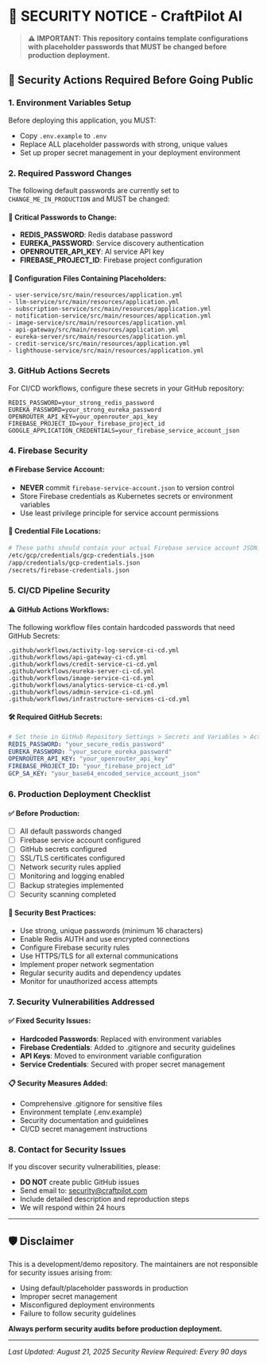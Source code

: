 # 🔐 SECURITY NOTICE - CraftPilot AI

> **⚠️ IMPORTANT: This repository contains template configurations with placeholder passwords that MUST be changed before production deployment.**

## 🚨 Security Actions Required Before Going Public

### 1. **Environment Variables Setup**

Before deploying this application, you MUST:

- Copy `.env.example` to `.env`
- Replace ALL placeholder passwords with strong, unique values
- Set up proper secret management in your deployment environment

### 2. **Required Password Changes**

The following default passwords are currently set to `CHANGE_ME_IN_PRODUCTION` and MUST be changed:

#### 🔴 Critical Passwords to Change:

- **REDIS_PASSWORD**: Redis database password
- **EUREKA_PASSWORD**: Service discovery authentication
- **OPENROUTER_API_KEY**: AI service API key
- **FIREBASE_PROJECT_ID**: Firebase project configuration

#### 📝 Configuration Files Containing Placeholders:

```
- user-service/src/main/resources/application.yml
- llm-service/src/main/resources/application.yml
- subscription-service/src/main/resources/application.yml
- notification-service/src/main/resources/application.yml
- image-service/src/main/resources/application.yml
- api-gateway/src/main/resources/application.yml
- eureka-server/src/main/resources/application.yml
- credit-service/src/main/resources/application.yml
- lighthouse-service/src/main/resources/application.yml
```

### 3. **GitHub Actions Secrets**

For CI/CD workflows, configure these secrets in your GitHub repository:

```
REDIS_PASSWORD=your_strong_redis_password
EUREKA_PASSWORD=your_strong_eureka_password
OPENROUTER_API_KEY=your_openrouter_api_key
FIREBASE_PROJECT_ID=your_firebase_project_id
GOOGLE_APPLICATION_CREDENTIALS=your_firebase_service_account_json
```

### 4. **Firebase Security**

#### 🔥 Firebase Service Account:

- **NEVER** commit `firebase-service-account.json` to version control
- Store Firebase credentials as Kubernetes secrets or environment variables
- Use least privilege principle for service account permissions

#### 📁 Credential File Locations:

```bash
# These paths should contain your actual Firebase service account JSON:
/etc/gcp/credentials/gcp-credentials.json
/app/credentials/gcp-credentials.json
/secrets/firebase-credentials.json
```

### 5. **CI/CD Pipeline Security**

#### ⚠️ GitHub Actions Workflows:

The following workflow files contain hardcoded passwords that need GitHub Secrets:

```
.github/workflows/activity-log-service-ci-cd.yml
.github/workflows/api-gateway-ci-cd.yml
.github/workflows/credit-service-ci-cd.yml
.github/workflows/eureka-server-ci-cd.yml
.github/workflows/image-service-ci-cd.yml
.github/workflows/analytics-service-ci-cd.yml
.github/workflows/admin-service-ci-cd.yml
.github/workflows/infrastructure-services-ci-cd.yml
```

#### 🛠️ Required GitHub Secrets:

```yaml
# Set these in GitHub Repository Settings > Secrets and Variables > Actions
REDIS_PASSWORD: "your_secure_redis_password"
EUREKA_PASSWORD: "your_secure_eureka_password"
OPENROUTER_API_KEY: "your_openrouter_api_key"
FIREBASE_PROJECT_ID: "your_firebase_project_id"
GCP_SA_KEY: "your_base64_encoded_service_account_json"
```

### 6. **Production Deployment Checklist**

#### ✅ Before Production:

- [ ] All default passwords changed
- [ ] Firebase service account configured
- [ ] GitHub secrets configured
- [ ] SSL/TLS certificates configured
- [ ] Network security rules applied
- [ ] Monitoring and logging enabled
- [ ] Backup strategies implemented
- [ ] Security scanning completed

#### 🔐 Security Best Practices:

- Use strong, unique passwords (minimum 16 characters)
- Enable Redis AUTH and use encrypted connections
- Configure Firebase security rules
- Use HTTPS/TLS for all external communications
- Implement proper network segmentation
- Regular security audits and dependency updates
- Monitor for unauthorized access attempts

### 7. **Security Vulnerabilities Addressed**

#### ✅ Fixed Security Issues:

- **Hardcoded Passwords**: Replaced with environment variables
- **Firebase Credentials**: Added to .gitignore and security guidelines
- **API Keys**: Moved to environment variable configuration
- **Service Credentials**: Secured with proper secret management

#### 📋 Security Measures Added:

- Comprehensive .gitignore for sensitive files
- Environment template (.env.example)
- Security documentation and guidelines
- CI/CD secret management instructions

### 8. **Contact for Security Issues**

If you discover security vulnerabilities, please:

- **DO NOT** create public GitHub issues
- Send email to: security@craftpilot.com
- Include detailed description and reproduction steps
- We will respond within 24 hours

---

## 🛡️ Disclaimer

This is a development/demo repository. The maintainers are not responsible for security issues arising from:

- Using default/placeholder passwords in production
- Improper secret management
- Misconfigured deployment environments
- Failure to follow security guidelines

**Always perform security audits before production deployment.**

---

_Last Updated: August 21, 2025_
_Security Review Required: Every 90 days_
